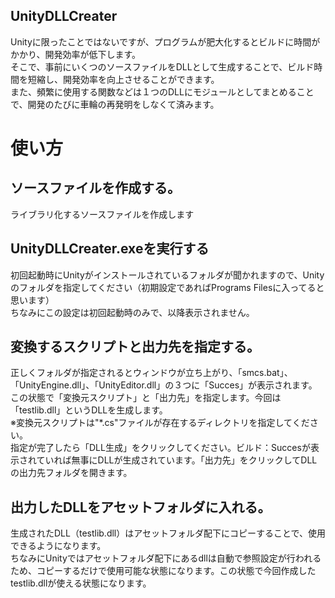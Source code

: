 ## UnityDLLCreater

Unityに限ったことではないですが、プログラムが肥大化するとビルドに時間がかかり、開発効率が低下します。  
そこで、事前にいくつのソースファイルをDLLとして生成することで、ビルド時間を短縮し、開発効率を向上させることができます。  
また、頻繁に使用する関数などは１つのDLLにモジュールとしてまとめることで、開発のたびに車輪の再発明をしなくて済みます。  

 
# 使い方
## ソースファイルを作成する。
ライブラリ化するソースファイルを作成します

## UnityDLLCreater.exeを実行する
初回起動時にUnityがインストールされているフォルダが聞かれますので、Unityのフォルダを指定してください（初期設定であればPrograms Filesに入ってると思います）   
 ちなみにこの設定は初回起動時のみで、以降表示されません。  
 
## 変換するスクリプトと出力先を指定する。
正しくフォルダが指定されるとウィンドウが立ち上がり、「smcs.bat」、「UnityEngine.dll」、「UnityEditor.dll」の３つに「Succes」が表示されます。  
この状態で「変換元スクリプト」と「出力先」を指定します。今回は「testlib.dll」というDLLを生成します。  
※変換元スクリプトは"*.cs"ファイルが存在するディレクトリを指定してください。  
指定が完了したら「DLL生成」をクリックしてください。ビルド：Succesが表示されていれば無事にDLLが生成されています。「出力先」をクリックしてDLLの出力先フォルダを開きます。  
 
## 出力したDLLをアセットフォルダに入れる。
生成されたDLL（testlib.dll）はアセットフォルダ配下にコピーすることで、使用できるようになります。  
ちなみにUnityではアセットフォルダ配下にあるdllは自動で参照設定が行われるため、コピーするだけで使用可能な状態になります。この状態で今回作成したtestlib.dllが使える状態になります。  
